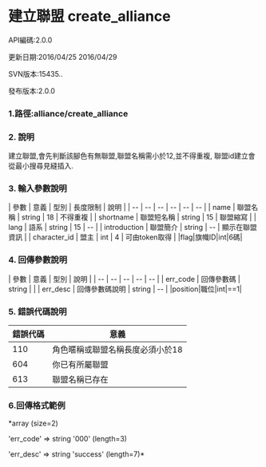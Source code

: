 # 建立聯盟 create_alliance
API編碼:2.0.0





更新日期:2016/04/25 2016/04/29

> 

SVN版本:15435..

> 

發布版本:2.0.0


### 1.路徑:alliance/create_alliance

### 2. 說明

建立聯盟,會先判斷該腳色有無聯盟,聯盟名稱需小於12,並不得重複,
聯盟id建立會從最小搜尋見縫插入.

### 3. 輸入參數說明


| 參數 | 意義 | 型別 | 長度限制 | 說明 |
| -- | -- | -- | -- | -- | -- |
| name | 聯盟名稱 | string | 18 | 不得重複 |
| shortname | 聯盟短名稱 | string | 15 | 聯盟縮寫 |
| lang | 語系 | string | 15 | -- |
| introduction | 聯盟簡介 | string | -- | 顯示在聯盟資訊 |
| character_id | 盟主 | int | 4 | 可由token取得 |
|flag|旗幟ID|int|6碼|

### 4. 回傳參數說明
| 參數 | 意義 | 型別 | 說明 |
| -- | -- | -- | -- | -- |
| err_code | 回傳參數碼 | string |  |
| err_desc | 回傳參數碼說明 | string | -- |
|position|職位|int|==1|


### 5. 錯誤代碼說明
|錯誤代碼|意義|
|--|--|
|110|角色暱稱或聯盟名稱長度必須小於18|
|604|你已有所屬聯盟|
|613|聯盟名稱已存在|

### 6.回傳格式範例

*array (size=2)
> 


  'err_code' => string '000' (length=3)
> 


  'err_desc' => string 'success' (length=7)*

